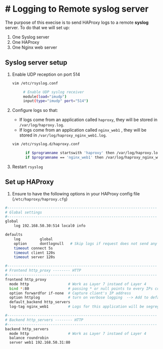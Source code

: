 # # Logging to Remote syslog server

The purpose of this execise is to send HAProxy logs to a remote **syslog** server.
To do that we will set up:

1. One Syslog server
2. One HAProxy
3. One Nginx web server



## Syslog server setup

1. Enable UDP reception on port 514

   ```bash
   vim /etc/rsyslog.conf
   
        # Enable UDP syslog receiver
        module(load="imudp")
        input(type="imudp" port="514")
   ```

2. Configure logs so that:

   * If logs come from an application called `haproxy`, they will be stored in `/var/log/haproxy.log`.
   * If logs come from an application called `nginx_web1` , they will be stored in `/var/log/haproxy_nginx_web1.log`.

   ```bash
   vim /etc/rsyslog.d/haproxy.conf
   
         if $programname startswith 'haproxy' then /var/log/haproxy.log
         if $programname == 'nginx_web1' then /var/log/haproxy_nginx_web1.log
   ```

3. Restart `rsyslog`



## Set up HAProxy

1. Ensure to have the following options in your HAProxy config file (`/etc/haproxy/haproxy.cfg`)

```bash
#---------------------------------------------------------------------
# Global settings
#---------------------------------------------------------------------
global
    log 192.168.50.30:514 local0 info

defaults
    log         global
    option      dontlognull   # Skip logs if request does not send any data
    timeout connect 5s
    timeout client 120s
    timeout server 120s

#---------------------------------------------------------------------
# Frontend http_proxy -------- HTTP
#---------------------------------------------------------------------
frontend http_proxy
  mode http                  # Work as Layer 7 instaed of Layer 4
  bind *:80                  # passing * or null points to every IPs configured on the host
  option forwardfor if-none  # Capture client's IP address
  option httplog             # turn on verbose logging  --> Add to default if need to apply to all config
  default_backend http_servers
  log-tag nginx_web1         # Logs for this application will be segregated by HAProxy specific logs

#---------------------------------------------------------------------
# Backend http_servers -------- HTTP
#---------------------------------------------------------------------
backend http_servers
  mode http                  # Work as Layer 7 instaed of Layer 4
  balance roundrobin
  server web1 192.168.50.31:80
```


